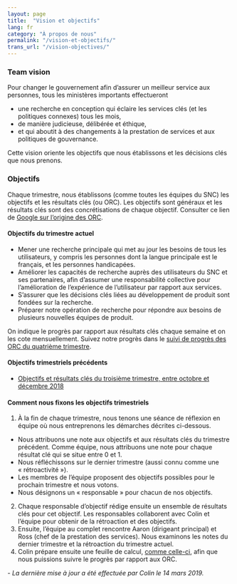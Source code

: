 ```yaml
---
layout: page
title:  "Vision et objectifs"
lang: fr
category: "À propos de nous"
permalink: "/vision-et-objectifs/"
trans_url: "/vision-objectives/"
---
```


### Team vision

Pour changer le gouvernement afin d’assurer un meilleur service aux personnes, tous les ministères importants effectueront
* une recherche en conception qui éclaire les services clés (et les politiques connexes) tous les mois,
* de manière judicieuse, délibérée et éthique,
* et qui aboutit à des changements à la prestation de services et aux politiques de gouvernance.

Cette vision oriente les objectifs que nous établissons et les décisions clés que nous prenons.

### Objectifs

Chaque trimestre, nous établissons (comme toutes les équipes du SNC) les objectifs et les résultats clés (ou ORC). Les objectifs sont généraux et les résultats clés sont des concrétisations de chaque objectif. Consulter ce lien de [Google sur l’origine des ORC](https://rework.withgoogle.com/guides/set-goals-with-okrs/steps/introduction/).

#### Objectifs du trimestre actuel

* Mener une recherche principale qui met au jour les besoins de tous les utilisateurs, y compris les personnes dont la langue principale est le français, et les personnes handicapées.
* Améliorer les capacités de recherche auprès des utilisateurs du SNC et ses partenaires, afin d’assumer une responsabilité collective pour l’amélioration de l’expérience de l’utilisateur par rapport aux services.
* S’assurer que les décisions clés liées au développement de produit sont fondées sur la recherche.
* Préparer notre opération de recherche pour répondre aux besoins de plusieurs nouvelles équipes de produit.

On indique le progrès par rapport aux résultats clés chaque semaine et on les cote mensuellement. Suivez notre progrès dans le [suivi de progrès des ORC du quatrième trimestre](https://docs.google.com/spreadsheets/d/1PHSA14FN6d0l-RfceFHuUY7JDmPaAID17Mtz011gJUU/edit#gid=0).

#### Objectifs trimestriels précédents

* [Objectifs et résultats clés du troisième trimestre, entre octobre et décembre 2018](https://docs.google.com/document/d/1QGrOZp2jPIUoVto3vz-5iyKvZxQWmhEft-LkYE9MUBI/edit)

#### Comment nous fixons les objectifs trimestriels

1. À la fin de chaque trimestre, nous tenons une séance de réflexion en équipe où nous entreprenons les démarches décrites ci-dessous.
  * Nous attribuons une note aux objectifs et aux résultats clés du trimestre précédent. Comme équipe, nous attribuons une note pour chaque résultat clé qui se situe entre 0 et 1.
  * Nous réfléchissons sur le dernier trimestre (aussi connu comme une « rétroactivité »).
  * Les membres de l’équipe proposent des objectifs possibles pour le prochain trimestre et nous votons.
  * Nous désignons un « responsable » pour chacun de nos objectifs.
2. Chaque responsable d’objectif rédige ensuite un ensemble de résultats clés pour cet objectif. Les responsables collaborent avec Colin et l’équipe pour obtenir de la rétroaction et des objectifs.
3. Ensuite, l’équipe au complet rencontre Aaron (dirigeant principal) et Ross (chef de la prestation des services). Nous examinons les notes du dernier trimestre et la rétroaction du trimestre actuel.
4. Colin prépare ensuite une feuille de calcul, [comme celle-ci](https://docs.google.com/spreadsheets/d/1PHSA14FN6d0l-RfceFHuUY7JDmPaAID17Mtz011gJUU/edit#gid=0), afin que nous puissions suivre le progrès par rapport aux ORC.

_- La dernière mise à jour a été effectuée par Colin le 14 mars 2019._
